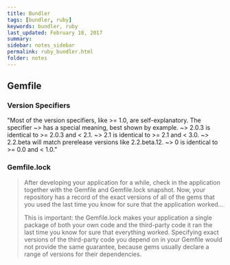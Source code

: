 ```yaml
---
title: Bundler 
tags: [bundler, ruby]
keywords: bundler, ruby 
last_updated: February 18, 2017
summary: 
sidebar: notes_sidebar
permalink: ruby_bundler.html
folder: notes 
---
```


## Gemfile

### Version Specifiers

"Most of the version specifiers, like >= 1.0, are self-explanatory. The specifier ~> has a special meaning, best shown by example. ~> 2.0.3 is identical to >= 2.0.3 and < 2.1. ~> 2.1 is identical to >= 2.1 and < 3.0. ~> 2.2.beta will match prerelease versions like 2.2.beta.12. ~> 0 is identical to >= 0.0 and < 1.0."

### Gemfile.lock

> After developing your application for a while, check in the application together with the Gemfile and Gemfile.lock snapshot. Now, your repository has a record of the exact versions of all of the gems that you used the last time you know for sure that the application worked...
>
>This is important: the Gemfile.lock makes your application a single package of both your own code and the third-party code it ran the last time you know for sure that everything worked. Specifying exact versions of the third-party code you depend on in your Gemfile would not provide the same guarantee, because gems usually declare a range of versions for their dependencies.
